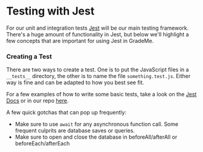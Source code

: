 # Testing with Jest

For our unit and integration tests [Jest](https://facebook.github.io/jest/) will be our main testing framework. There's a huge amount of functionality in Jest, but below we'll highlight a few concepts that are important for using Jest in GradeMe.

### Creating a Test

There are two ways to create a test. One is to put the JavaScript files in a `__tests__` directory, the other is to name the file `something.test.js`. Either way is fine and can be adapted to how you best see fit.

For a few examples of how to write some basic tests, take a look on the [Jest Docs](https://facebook.github.io/jest/docs/en/getting-started.html) or in our repo [here](jest/example).

A few quick gotchas that can pop up frequently:

- Make sure to use `await` for any asynchronous function call. Some frequent culprits are database saves or queries.
- Make sure to open and close the database in beforeAll/afterAll or beforeEach/afterEach
